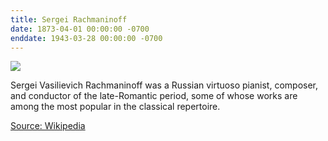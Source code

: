 ```yaml
---
title: Sergei Rachmaninoff
date: 1873-04-01 00:00:00 -0700
enddate: 1943-03-28 00:00:00 -0700
---
```


![](https://upload.wikimedia.org/wikipedia/commons/thumb/b/be/Sergei_Rachmaninoff_cph.3a40575.jpg/128px-Sergei_Rachmaninoff_cph.3a40575.jpg)

Sergei Vasilievich Rachmaninoff was a Russian virtuoso pianist, composer, and conductor of the late-Romantic period, some of whose works are among the most popular in the classical repertoire.

[Source: Wikipedia](https://en.wikipedia.org/wiki/Sergei_Rachmaninoff)